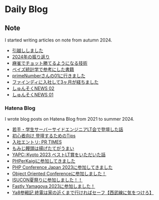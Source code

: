 # Daily Blog

## Note

I started writing articles on note from autumn 2024.

- [引越ししました](https://note.com/shunsock/n/n82cd49ff246a)
- [2024年の振り返り](https://note.com/shunsock/n/n4a4743185684)
- [麻雀でチョット勝てるようになる技術](https://note.com/shunsock/n/nbf0e19f4b45f)
- [ベイズ統計学で参考にした書籍](https://note.com/shunsock/n/n1be47770d0b1)
- [primeNumberさんの01に行きました](https://note.com/shunsock/n/n399d49fd3592)
- [ファインディに入社して3ヶ月が経ちました](https://note.com/shunsock/n/n946ba36f68ea)
- [しゅんそくNEWS 02](https://note.com/shunsock/n/nffe23698f6a3)
- [しゅんそくNEWS 01](https://note.com/shunsock/n/nfa8ef0cf5c17)

### Hatena Blog

I wrote blog posts on Hatena Blog from 2021 to summer 2024.

- [若手・学生サーバーサイドエンジニアLT会で登壇した話](https://shundeveloper.hatenablog.com/entry/20240120)
- [初心者向け 登壇するためのTips](https://shundeveloper.hatenablog.com/entry/2023_advent)
- [入社エントリ: PR TIMES](https://shundeveloper.hatenablog.com/entry/entry_prtimes)
- [もみじ饅頭は揚げたてがうまい](https://shundeveloper.hatenablog.com/entry/2024/02/13/010756)
- [YAPC::Kyoto 2023 ベストLT賞をいただいた話](https://shundeveloper.hatenablog.com/entry/2023/03/21/135437)
- [PHPerKaigiに参加してきました](https://shundeveloper.hatenablog.com/entry/phperkaigi_2023)
- [PHP Conference Japan 2023に参加してきました](https://shundeveloper.hatenablog.com/entry/2023/10/08/180751)
- [Object Oriented Conferenceに参加しました！](https://shundeveloper.hatenablog.com/entry/ooc_2024)
- [ISUCON夏祭りに参加しました！！](https://shundeveloper.hatenablog.com/entry/isucon_summer_fes_2023)
- [Fastly Yamagoya 2023に参加しました！](https://shundeveloper.hatenablog.com/entry/fastly_yamagoya2023)
- [Ya8参戦記 終電は家の近くまで行ければセーフ【西武線に気をつけろ】](https://shundeveloper.hatenablog.com/entry/)

